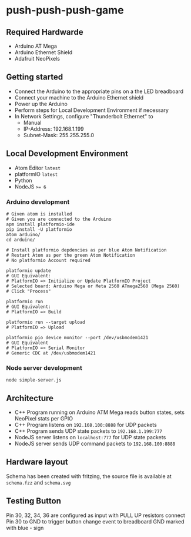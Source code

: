 # push-push-push-game

## Required Hardwarde

- Arduino AT Mega
- Arduino Ethernet Shield
- Adafruit NeoPixels

## Getting started

- Connect the Arduino to the appropriate pins on a the LED breadboard
- Connect your machine to the Arduino Ethernet shield
- Power up the Arduino
- Perform steps for Local Development Environment if necessary
- In Network Settings, configure "Thunderbolt Ethernet" to
  - Manual
  - IP-Address: 192.168.1.199
  - Subnet-Mask: 255.255.255.0

## Local Development Environment
- Atom Editor `latest`
- platformIO `latest`
- Python
- NodeJS `>= 6`

### Arduino development

```
# Given atom is installed
# Given you are connected to the Arduino
apm install platformio-ide
pip install -U platformio
atom arduino/
cd arduino/

# Install platformio depdencies as per blue Atom Notification
# Restart Atom as per the green Atom Notification
# No platformio Account required

platformio update
# GUI Equivalent:
# PlatformIO => Initialize or Update PlatformIO Project
# Selected board: Arduino Mega or Meta 2560 ATmega2560 (Mega 2560)
# Click "Process"

platformio run
# GUI Equivalent:
# PlatformIO => Build

platformio run --target upload
# PlatformIO => Upload

platformio pio device monitor --port /dev/usbmodem1421
# GUI Equivalent
# PlatformIO => Serial Monitor
# Generic CDC at /dev/usbmodem1421
```

### Node server development

```
node simple-server.js
```

## Architecture

- C++ Program running on Arduino ATM Mega reads button states, sets NeoPixel stats per GPIO
- C++ Program listens on `192.168.100:8888` for UDP packets
- C++ Program sends UDP state packets to `192.168.1.199:777`
- NodeJS server listens on `localhost:777` for UDP state packets
- NodeJS server sends UDP command packets to `192.168.100:8888`

## Hardware layout

Schema has been created with fritzing, the source file is available at `schema.fzz` and `schema.svg`

## Testing Button

Pin 30, 32, 34, 36 are configured as input with PULL UP resistors
connect Pin 30 to GND to trigger button change event to breadboard GND marked with blue - sign 
